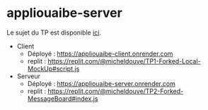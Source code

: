 # appliouaibe-server

Le sujet du TP est disponible [ici](https://wdi.centralesupelec.fr/appliouaibe/ArchiApp).

* Client
  * Déployé : https://appliouaibe-client.onrender.com
  * replit : https://replit.com/@micheldouve/TP1-Forked-Local-MockUp#script.js
* Serveur
  * Déployé : https://appliouaibe-server.onrender.com
  * replit : https://replit.com/@micheldouve/TP2-Forked-MessageBoard#index.js
